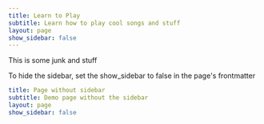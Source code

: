 ```yaml
---
title: Learn to Play
subtitle: Learn how to play cool songs and stuff
layout: page
show_sidebar: false
---
```


This is some junk and stuff

To hide the sidebar, set the show_sidebar to false in the page's frontmatter

```yml
title: Page without sidebar
subtitle: Demo page without the sidebar
layout: page
show_sidebar: false
```